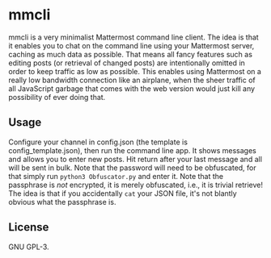 # mmcli
mmcli is a very minimalist Mattermost command line client. The idea is that it
enables you to chat on the command line using your Mattermost server, caching
as much data as possible. That means all fancy features such as editing posts
(or retrieval of changed posts) are intentionally omitted in order to keep
traffic as low as possible. This enables using Mattermost on a really low
bandwidth connection like an airplane, when the sheer traffic of all JavaScript
garbage that comes with the web version would just kill any possibility of ever
doing that.

## Usage
Configure your channel in config.json (the template is config_template.json),
then run the command line app. It shows messages and allows you to enter new
posts. Hit return after your last message and all will be sent in bulk. Note
that the password will need to be obfuscated, for that simply run `python3
Obfuscator.py` and enter it. Note that the passphrase is *not* encrypted, it is
merely obfuscated, i.e., it is trivial retrieve! The idea is that if you
accidentally `cat` your JSON file, it's not blantly obvious what the passphrase
is.

## License
GNU GPL-3.
